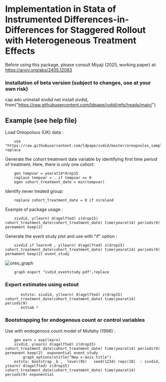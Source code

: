 # Implementation in Stata of Instrumented Differences-in-Differences for Staggered Rollout with Heterogeneous Treatment Effects
Before using this package, please consult Miyaji (2025, working paper) at: https://arxiv.org/abs/2405.12083

### Installation of beta version (subject to changes, use at your own risk)
cap ado uninstall sivdid
net install sivdid, from("https://raw.githubusercontent.com/ldpape/ivdid/refs/heads/main/")

## Example (see help file)

Load Oreopolous (UK) data :

        use "https://raw.githubusercontent.com/ldpape/ivdid/master/oreopoulos_sample.dta", replace

Generate the cohort treatment date variable by identifying first time period of treatment. Here, there is only one cohort:

        gen tempvar = yearat14*drop15
        replace tempvar = . if tempvar == 0
        egen cohort_treatment_date = min(tempvar)

Identify never treated group:

        replace cohort_treatment_date = 0 if nireland

Example of package usage :

        sivdid, y(learn) d(agelfted) z(drop15) cohort_treatment_date(cohort_treatment_date) time(yearat14) periods(9) permament keep(2)

Generate the event study plot and use with "if" option :

        sivdid if learn>0 , y(learn) d(agelfted) z(drop15) cohort_treatment_date(cohort_treatment_date) time(yearat14) periods(9) permament keep(2) event_study
        
   ![oreo_graph](https://github.com/user-attachments/assets/3069fdd6-dd49-44d9-ae01-5024f62894f3)

        graph export "ivdid_eventstudy.pdf",replace 

### Export estimates using estout 

           eststo: sivdid, y(learn) d(agelfted) z(drop15) cohort_treatment_date(cohort_treatment_date) time(yearat14)  periods(9)
           esttab *
### Bootstrapping for endogenous count or control variables
Use with endogenous count model of Mullahy (1996) : 

        gen earn = exp(learn) 
        sivdid, y(earn) d(agelfted) z(drop15) cohort_treatment_date(cohort_treatment_date) time(yearat14) periods(9) permanent keep(2)  exponential event_study
            graph_options(xtitle("New x-axis title")
        eststo: bootstrap _b ,  level(95)   seed(1234) reps(10)  : sivdid, y(earn) d(agelfted) z(drop15) cohort_treatment_date(cohort_treatment_date) time(yearat14)  periods(9) exponential
